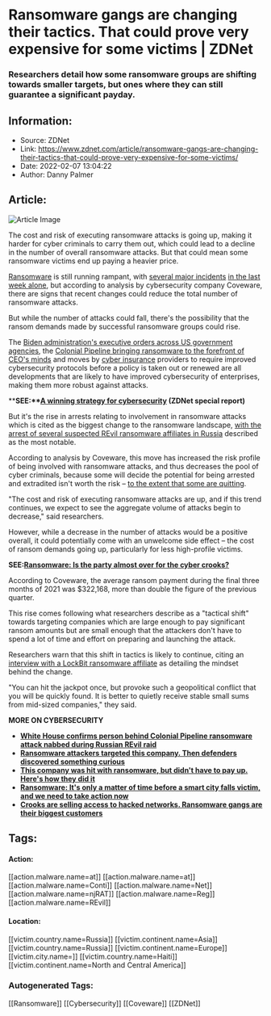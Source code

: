 # Ransomware gangs are changing their tactics. That could prove very expensive for some victims | ZDNet
### Researchers detail how some ransomware groups are shifting towards smaller targets, but ones where they can still guarantee a significant payday.

## Information:
+ Source: ZDNet
+ Link: https://www.zdnet.com/article/ransomware-gangs-are-changing-their-tactics-that-could-prove-very-expensive-for-some-victims/
+ Date: 2022-02-07 13:04:22
+ Author: Danny Palmer


## Article:
![Article Image](https://www.zdnet.com/a/img/resize/065d07c4077f40f136b8819a9f03df4a39538d34/2021/08/06/c55fade0-6def-4c6d-b0b7-d501337b05d8/hands-on-a-keyboard-in-the-dark.jpg?width=770&height=578&fit=crop&auto=webp)

The cost and risk of executing ransomware attacks is going up, making it harder for cyber criminals to carry them out, which could lead to a decline in the number of overall ransomware attacks. But that could mean some ransomware victims end up paying a heavier price.

[Ransomware](https://www.zdnet.com/article/ransomware-an-executive-guide-to-one-of-the-biggest-menaces-on-the-web/) is still running rampant, with [several major incidents](https://www.zdnet.com/article/kp-snacks-hit-with-ransomware-attack/) [in the last week alone](https://www.zdnet.com/article/blackcat-ransomware-implicated-in-attack-on-german-oil-companies/), but according to analysis by cybersecurity company Coveware, there are signs that recent changes could reduce the total number of ransomware attacks. 

But while the number of attacks could fall, there's the possibility that the ransom demands made by successful ransomware groups could rise. 

The [Biden administration's executive orders across US government agencies](https://www.zdnet.com/article/biden-signs-cybersecurity-memorandum-for-defense-department-intelligence-agencies/), the [Colonial Pipeline bringing ransomware to the forefront of CEO's minds](https://www.zdnet.com/article/have-we-reached-peak-ransomware-how-the-internets-biggest-security-problem-has-grown-and-what-happens-next/) and moves by [cyber insurance](https://www.zdnet.com/article/what-is-cyber-insurance-everything-you-need-to-know-about-what-it-covers-and-how-it-works/) providers to require improved cybersecurity protocols before a policy is taken out or renewed are all developments that are likely to have improved cybersecurity of enterprises, making them more robust against attacks. 

****SEE:**[**A winning strategy for cybersecurity**](http://www.zdnet.com/topic/a-winning-strategy-for-cybersecurity/#link=%7B%22role%22:%22standard%22,%22href%22:%22http://www.zdnet.com/topic/a-winning-strategy-for-cybersecurity/%22,%22target%22:%22_blank%22,%22absolute%22:%22%22,%22linkText%22:%22%3Cstrong%3EA%20winning%20strategy%20for%20cybersecurity%3C/strong%3E%22%7D) **(ZDNet special report)****

But it's the rise in arrests relating to involvement in ransomware attacks which is cited as the biggest change to the ransomware landscape, [with the arrest of several suspected REvil ransomware affiliates in Russia](https://www.zdnet.com/article/ransomware-suspected-revil-ransomware-affiliates-arrested/) described as the most notable. 

According to analysis by Coveware, this move has increased the risk profile of being involved with ransomware attacks, and thus decreases the pool of cyber criminals, because some will decide the potential for being arrested and extradited isn't worth the risk – [to the extent that some are quitting](https://www.zdnet.com/article/after-ransomware-arrests-some-dark-web-criminals-are-getting-worried/).  






"The cost and risk of executing ransomware attacks are up, and if this trend continues, we expect to see the aggregate volume of attacks begin to decrease," said researchers. 

However, while a decrease in the number of attacks would be a positive overall, it could potentially come with an unwelcome side effect – the cost of ransom demands going up, particularly for less high-profile victims. 

**SEE:**[**Ransomware: Is the party almost over for the cyber crooks?**](https://www.zdnet.com/article/ransomware-is-the-party-almost-over-for-the-cyber-crooks/)

According to Coveware, the average ransom payment during the final three months of 2021 was $322,168, more than double the figure of the previous quarter. 

This rise comes following what researchers describe as a "tactical shift" towards targeting companies which are large enough to pay significant ransom amounts but are small enough that the attackers don't have to spend a lot of time and effort on preparing and launching the attack.

Researchers warn that this shift in tactics is likely to continue, citing an [interview with a LockBit ransomware affiliate](https://www.coveware.com/blog/2022/2/2/law-enforcement-pressure-forces-ransomware-groups-to-refine-tactics-in-q4-2021) as detailing the mindset behind the change.  

"You can hit the jackpot once, but provoke such a geopolitical conflict that you will be quickly found. It is better to quietly receive stable small sums from mid-sized companies," they said. 

**MORE ON CYBERSECURITY**

* [**White House confirms person behind Colonial Pipeline ransomware attack nabbed during Russian REvil raid**](https://www.zdnet.com/article/white-house-says-person-behind-colonial-pipeline-ransomware-attack-nabbed-during-russian-raid/)
* [**Ransomware attackers targeted this company. Then defenders discovered something curious**](https://www.zdnet.com/article/ransomware-attackers-targeted-this-company-then-defenders-discovered-something-curious/)
* **[**This company was hit with ransomware, but didn't have to pay up. Here's how they did it**](https://www.zdnet.com/article/this-company-was-hit-with-ransomware-but-didnt-have-to-pay-up-heres-how-they-did-it/)**
* **[**Ransomware: It's only a matter of time before a smart city falls victim, and we need to take action now**](https://www.zdnet.com/article/ransomware-its-only-a-matter-of-time-before-an-iot-smart-city-falls-victim-to-an-attack-if-action-isnt-taken-now/)**
* **[**Crooks are selling access to hacked networks. Ransomware gangs are their biggest customers**](https://www.zdnet.com/article/theres-been-a-big-jump-in-crooks-selling-access-to-hacked-networks-ransomware-gangs-are-their-best-customers/)**





## Tags:

#### Action:
[[action.malware.name=at]] [[action.malware.name=at]] [[action.malware.name=Conti]] [[action.malware.name=Net]] [[action.malware.name=njRAT]] [[action.malware.name=Reg]] [[action.malware.name=REvil]]

#### Location:
[[victim.country.name=Russia]] [[victim.continent.name=Asia]] [[victim.country.name=Russia]] [[victim.continent.name=Europe]] [[victim.city.name=]] [[victim.country.name=Haiti]] [[victim.continent.name=North and Central America]]

### Autogenerated Tags:
[[Ransomware]] [[Cybersecurity]] [[Coveware]] [[ZDNet]]

